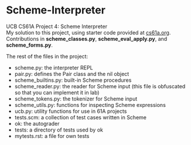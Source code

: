 # Scheme-Interpreter  
 UCB CS61A Project 4: Scheme Interpreter  
 My solution to this project, using starter code provided at [cs61a.org](https://cs61a.org/proj/scheme/).  
 Contributions in **scheme_classes.py**, **scheme_eval_apply.py**, and **scheme_forms.py**.  
   
 The rest of the files in the project:
 - scheme.py: the interpreter REPL
 - pair.py: defines the Pair class and the nil object
 - scheme_builtins.py: built-in Scheme procedures
 - scheme_reader.py: the reader for Scheme input (this file is obfuscated so that you can implement it in lab)
 - scheme_tokens.py: the tokenizer for Scheme input
 - scheme_utils.py: functions for inspecting Scheme expressions
 - ucb.py: utility functions for use in 61A projects
 - tests.scm: a collection of test cases written in Scheme
 - ok: the autograder
 - tests: a directory of tests used by ok
 - mytests.rst: a file for own tests
